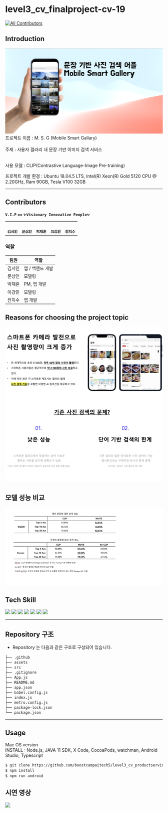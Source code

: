 # level3_cv_finalproject-cv-19

<!-- ALL-CONTRIBUTORS-BADGE:START - Do not remove or modify this section -->

[![All Contributors](https://img.shields.io/badge/all_contributors-5-orange.svg?style=flat-square)](#contributors-)

<!-- ALL-CONTRIBUTORS-BADGE:END -->

## Introduction

<img src="./assets/github_assets/thumbnail2.png"/>
프로젝트 이름 : M. S. G (Mobile Smart Gallary) <br/> <br/> 
주제 : 사용자 갤러리 내 문장 기반 이미지 검색 서비스<br/> <br/>

사용 모델 : CLIP(Contrastive Language-Image Pre-training)

프로젝트 개발 환경 : Ubuntu 18.04.5 LTS, Intel(R) Xeon(R) Gold 5120 CPU @ 2.20GHz, Ram 90GB, Tesla V100 32GB

---

## Contributors

**`V.I.P`** **`==`**
**`✨Visionary Innovative People✨`**

<table>
  <tr>
    <td align="center"><a href="https://github.com/seoin0110"><img src="https://github.com/seoin0110.png" width="100px;" alt=""/><br /><sub><b>김서인</b></sub></a><br /><a href="https://github.com/seoin0110" title="Code"></td>
    <td align="center"><a href="https://github.com/moons98"><img src="https://github.com/moons98.png" width="100px;" alt=""/><br /><sub><b>문상인</b></sub></a><br /><a href="https://github.com/moons98" title="Code"></td>
    <td align="center"><a href="https://github.com/jaehun-park"><img src="https://github.com/jaehun-park.png" width="100px;" alt=""/><br /><sub><b>박재훈</b></sub></a><br /><a href="https://github.com/jaehun-park" title="Code"></td>
    <td align="center"><a href="https://github.com/adam1206"><img src="https://github.com/adam1206.png" width="100px;" alt=""/><br /><sub><b>이강민</b></sub></a><br /><a href="https://github.com/adam1206" title="Code"></td>
     <td align="center"><a href="https://github.com/Jeon-jisu"><img src="https://github.com/Jeon-jisu.png" width="100px;" alt=""/><br /><sub><b>전지수</b></sub></a><br /><a href="https://github.com/Jeon-jisu" title="Code"></td>
  </tr>
</table>

### 역할

| 팀원   | 역할             |
| ------ | ---------------- |
| 김서인 | 앱 / 백엔드 개발 |
| 문상인 | 모델링           |
| 박재훈 | PM, 앱 개발      |
| 이강민 | 모델링           |
| 전지수 | 앱 개발          |

## Reasons for choosing the project topic

<img src="./assets/github_assets/intro2.png"/>
<img src="./assets/github_assets/problem2.png"/>

## 모델 성능 비교

<img src="./assets/github_assets/performance.png"/>

## Tech Skill

<img src="https://img.shields.io/badge/PyTorch-EE4C2C?style=for-the-badge&logo=PyTorch&logoColor=white"> <img src="https://img.shields.io/badge/Ubuntu-E95420?style=for-the-badge&logo=ubuntu&logoColor=white"> <img src="https://img.shields.io/badge/FastAPI-009688?style=for-the-badge&logo=FastAPI&logoColor=white"> <img src="https://img.shields.io/badge/React Native-61DAFB?style=for-the-badge&logo=React&logoColor=white"> <img src="https://img.shields.io/badge/Python-3776AB?style=for-the-badge&logo=Python&logoColor=white"> <img src="https://img.shields.io/badge/Numpy-013243?style=for-the-badge&logo=Numpy&logoColor=white"> <img src="https://img.shields.io/badge/Pandas-150458?style=for-the-badge&logo=Pandas&logoColor=white">

---

## Repository 구조

- Repository 는 다음과 같은 구조로 구성되어 있습니다.

```
├── .github
├── assets
├── src
├── .gitignore
├── App.js
├── README.md
├── app.json
├── babel.config.js
├── index.js
├── metro.config.js
├── package-lock.json
└── package.json
```

---

## Usage

Mac OS version<br/>
INSTALL : Node.js, JAVA 11 SDK, X Code, CocoaPods, watchman, Android Studio, Typescript

```bash
$ git clone https://github.com/boostcampaitech5/level3_cv_productserving-cv-19.git
$ npm install
$ npm run android
```

## 시연 영상

<img src="./assets/github_assets/demon.gif" width="200" />
